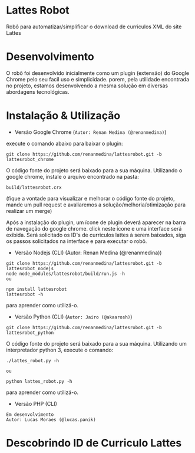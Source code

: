 # Lattes Robot
Robô para automatizar/simplificar o download de curriculos XML do site Lattes

# Desenvolvimento
O robô foi desenvolvido inicialmente como um plugin (extensão) do Google Chrome pelo seu facil uso e simplicidade.
porem, pela utilidade encontrada no projeto, estamos desenvolvendo a mesma solução em diversas abordagens tecnológicas.

# Instalação & Utilização
* Versão Google Chrome (``Autor: Renan Medina (@renanmedina)``)

execute o comando abaixo para baixar o plugin:

``
git clone https://github.com/renanmedina/lattesrobot.git -b lattesrobot_chrome
``

O código fonte do projeto será baixado para a sua máquina. Utilizando o google chrome, instale o arquivo encontrado na pasta:

``
build/lattesrobot.crx
``

(fique a vontade para visualizar e melhorar o código fonte do projeto, mande um pull request e avaliaremos a solução/melhoria/otimização para realizar um merge)

Após a instalação do plugin, um ícone de plugin deverá aparecer na barra de navegação do google chrome. click neste ícone e uma interface será exibida. Será solicitado os ID's de curriculos lattes à serem baixados, siga os passos solicitados na interface e para executar o robô. 

* Versão Nodejs (CLI) (Autor: Renan Medina (@renanmedina))

```
git clone https://github.com/renanmedina/lattesrobot.git -b lattesrobot_nodejs
node node_modules/lattesrobot/build/run.js -h
ou

npm install lattesrobot
lattesrobot -h
```
para aprender como utilizá-o.

* Versão Python (CLI) (``Autor: Jairo (@akaarosh)``)

```
git clone https://github.com/renanmedina/lattesrobot.git -b lattesrobot_python
```
O código fonte do projeto será baixado para a sua máquina. Utilizando um interpretador python 3, execute o comando:
```
./lattes_robot.py -h

ou

python lattes_robot.py -h
```
para aprender como utilizá-o.

* Versão PHP (CLI)
```
Em desenvolvimento  
Autor: Lucas Moraes (@lucas.panik) 
```

# Descobrindo ID de Curriculo Lattes


